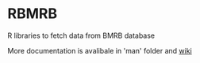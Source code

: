 # RBMRB
R libraries to fetch data from  BMRB database

More documentation is avalibale in 'man' folder and [wiki](https://github.com/uwbmrb/RBMRB/wiki)
